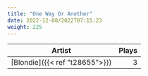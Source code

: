 ```yaml
---
title: "One Way Or Another"
date: 2022-12-08/2022T07:15:23
weight: 225
---
```




 Artist | Plays 
----- | -----:
[Blondie]({{< ref "t28655">}}) | 3
